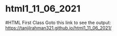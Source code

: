 # html1_11_06_2021
#HTML First Class
Goto this link to see the output: https://tanjilrahman321.github.io/html1_11_06_2021/
